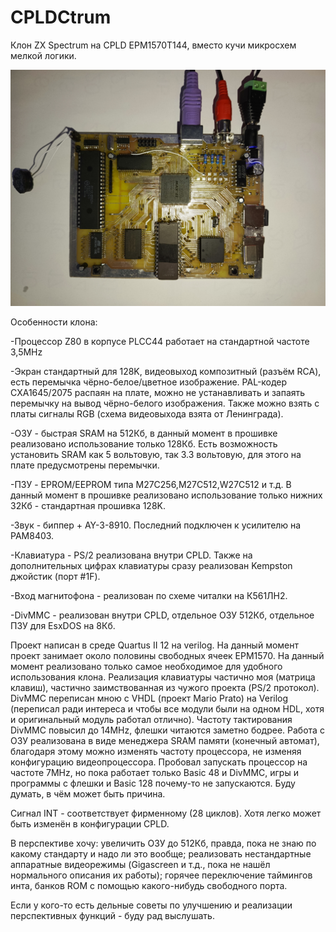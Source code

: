 # CPLDCtrum
Клон ZX Spectrum на CPLD EPM1570T144, вместо кучи микросхем мелкой логики.

![screenshot](https://github.com/AndrejChoo/CPLDCtrum/blob/main/hardware/img/Board_With_Connectors.jpg)

Особенности клона:

-Процессор Z80 в корпусе PLCC44 работает на стандартной частоте 3,5MHz

-Экран стандартный для 128K, видеовыход композитный (разъём RCA), есть перемычка чёрно-белое/цветное изображение. PAL-кодер CXA1645/2075 распаян на плате, можно не устанавливать и запаять перемычку на вывод чёрно-белого изображения. Также можно взять с платы сигналы RGB (схема видеовыхода взята от Ленинграда).

-ОЗУ - быстрая SRAM на 512Кб, в данный момент в прошивке реализовано использование только 128Кб. Есть возможность установить SRAM как 5 вольтовую, так 3.3 вольтовую, для этого на плате предусмотрены перемычки.

-ПЗУ - EPROM/EEPROM типа M27C256,M27C512,W27C512 и т.д. В данный момент в прошивке реализовано использование только нижних 32Кб - стандартная прошивка 128K.

-Звук - биппер + AY-3-8910. Последний подключен к усилителю на PAM8403.

-Клавиатура - PS/2 реализована внутри CPLD. Также на дополнительных цифрах клавиатуры сразу реализован Kempston джойстик (порт #1F).

-Вход магнитофона - реализован по схеме читалки на К561ЛН2.

-DivMMC - реализован внутри CPLD, отдельное ОЗУ 512Кб, отдельное ПЗУ для EsxDOS на 8Кб.

Проект написан в среде Quartus II 12 на verilog. На данный момент проект занимает около половины свободных ячеек EPM1570. 
На данный момент реализовано только самое необходимое для удобного использования клона. Реализация клавиатуры частично моя (матрица клавиш), частично заимствованная из чужого проекта (PS/2 протокол). 
DivMMC переписан мною с VHDL (проект Mario Prato) на Verilog (переписал ради интереса и чтобы все модули были на одном HDL, хотя и оригинальный модуль работал отлично).  Частоту тактирования DivMMC повысил до 14MHz, флешки читаются заметно бодрее.
Работа с ОЗУ реализована в виде менеджера SRAM памяти (конечный автомат), благодаря этому можно изменять частоту процессора, не изменяя конфигурацию видеопроцессора. Пробовал запускать процессор на частоте 7MHz, но пока работает только Basic 48 и DivMMC, игры и программы с флешки и Basic 128 почему-то не запускаются. Буду думать, в чём может быть причина.

Сигнал INT - соответствует фирменному (28 циклов). Хотя легко может быть изменён в конфигурации CPLD.

В перспективе хочу: увеличить ОЗУ до 512Кб, правда, пока не знаю по какому стандарту и надо ли это вообще; реализовать нестандартные аппаратные видеорежимы (Gigascreen и т.д., пока не нашёл нормального описания их работы); горячее переключение таймингов инта, банков ROM с помощью какого-нибудь свободного порта.

Если у кого-то есть дельные советы по улучшению и реализации перспективных функций - буду рад выслушать.
